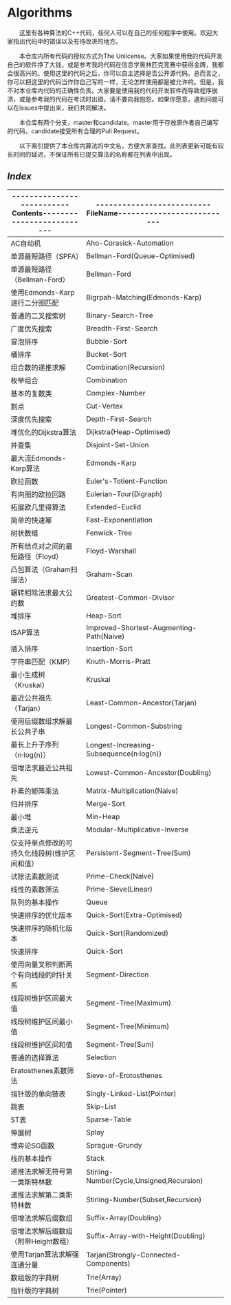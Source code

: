 # Algorithms
&emsp;&emsp;这里有各种算法的C++代码，任何人可以在自己的任何程序中使用。欢迎大家指出代码中的错误以及有待改进的地方。

&emsp;&emsp;本仓库内所有代码的授权方式为The Unlicense。大家如果使用我的代码开发自己的软件挣了大钱，或是参考我的代码在信息学奥林匹克竞赛中获得金牌，我都会很高兴的。使用这里的代码之后，你可以自主选择是否公开源代码。总而言之，你可以把这里的代码当作你自己写的一样，无论怎样使用都是被允许的。但是，我不对本仓库内代码的正确性负责。大家要是使用我的代码开发软件而导致程序崩溃，或是参考我的代码在考试时出错，请不要向我抱怨。如果你愿意，遇到问题可以在Issues中提出来，我们共同解决。

&emsp;&emsp;本仓库有两个分支，master和candidate。master用于存放原作者自己编写的代码，candidate接受所有合理的Pull Request。

&emsp;&emsp;以下索引提供了本仓库内算法的中文名，方便大家查找。此列表更新可能有较长时间的延迟，不保证所有已提交算法的名称都在列表中出现。
## *Index*
| --------------------------Contents-------------------------- | --------------------------FileName-------------------------- |
| ------------------------------------------------------------ | ------------------------------------------------------------ |
| AC自动机 | Aho-Corasick-Automation |
| 单源最短路径（SPFA） | Bellman-Ford(Queue-Optimised) |
| 单源最短路径（Bellman-Ford） | Bellman-Ford |
| 使用Edmonds-Karp进行二分图匹配 | Bigrpah-Matching(Edmonds-Karp) |
| 普通的二叉搜索树 | Binary-Search-Tree |
| 广度优先搜索 | Breadth-First-Search |
| 冒泡排序 | Bubble-Sort |
| 桶排序 | Bucket-Sort |
| 组合数的递推求解 | Combination(Recursion) |
| 枚举组合 | Combination |
| 基本的复数类 | Complex-Number |
| 割点 | Cut-Vertex |
| 深度优先搜索 | Depth-First-Search |
| 堆优化的Dijkstra算法 | Dijkstra(Heap-Optimised) |
| 并查集  | Disjoint-Set-Union |
| 最大流Edmonds-Karp算法 | Edmonds-Karp |
| 欧拉函数 | Euler's-Totient-Function |
| 有向图的欧拉回路 | Eulerian-Tour(Digraph) |
| 拓展欧几里得算法 | Extended-Euclid |
| 简单的快速幂 | Fast-Exponentiation |
| 树状数组 | Fenwick-Tree |
| 所有结点对之间的最短路径（Floyd） | Floyd-Warshall |
| 凸包算法（Graham扫描法） | Graham-Scan |
| 辗转相除法求最大公约数 | Greatest-Common-Divisor |
| 堆排序 | Heap-Sort |
| ISAP算法 | Improved-Shortest-Augmenting-Path(Naive) |
| 插入排序 | Insertion-Sort |
| 字符串匹配（KMP） | Knuth-Morris-Pratt |
| 最小生成树（Kruskal） | Kruskal |
| 最近公共祖先（Tarjan） | Least-Common-Ancestor(Tarjan) |
| 使用后缀数组求解最长公共子串 | Longest-Common-Substring |
| 最长上升子序列（n·log(n)） | Longest-Increasing-Subsequence(n·log(n)) |
| 倍增法求最近公共祖先 | Lowest-Common-Ancestor(Doubling) |
| 朴素的矩阵乘法 | Matrix-Multiplication(Naive) |
| 归并排序 | Merge-Sort |
| 最小堆 | Min-Heap |
| 乘法逆元 | Modular-Multiplicative-Inverse |
| 仅支持单点修改的可持久化线段树(维护区间和值） | Persistent-Segment-Tree(Sum) |
| 试除法素数测试 | Prime-Check(Naive) |
| 线性的素数筛法 | Prime-Sieve(Linear) |
| 队列的基本操作 | Queue |
| 快速排序的优化版本 | Quick-Sort(Extra-Optimised) |
| 快速排序的随机化版本 | Quick-Sort(Randomized) |
| 快速排序 | Quick-Sort |
| 使用向量叉积判断两个有向线段的时针关系 | Segment-Direction |
| 线段树维护区间最大值 | Segment-Tree(Maximum) |
| 线段树维护区间最小值 | Segment-Tree(Minimum) |
| 线段树维护区间和值 | Segment-Tree(Sum) |
| 普通的选择算法 | Selection |
| Eratosthenes素数筛法 | Sieve-of-Erotosthenes |
| 指针版的单向链表 | Singly-Linked-List(Pointer) |
| 跳表 | Skip-List |
| ST表 | Sparse-Table |
| 伸展树 | Splay |
| 博弈论SG函数 | Sprague-Grundy |
| 栈的基本操作 | Stack |
| 递推法求解无符号第一类斯特林数 | Stirling-Number(Cycle,Unsigned,Recursion) |
| 递推法求解第二类斯特林数 | Stirling-Number(Subset,Recursion) |
| 倍增法求解后缀数组 | Suffix-Array(Doubling) |
| 倍增法求解后缀数组（附带Height数组） | Suffix-Array-with-Height(Doubling) |
| 使用Tarjan算法求解强连通分量 | Tarjan(Strongly-Connected-Components) |
| 数组版的字典树 | Trie(Array) |
| 指针版的字典树 | Trie(Pointer) |
